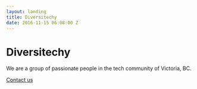 ```yaml
---
layout: landing
title: Diversitechy
date: 2016-11-15 06:08:00 Z
---
```


# Diversitechy

We are a group of passionate people in the tech community of Victoria, BC.

[Contact us](contact)
